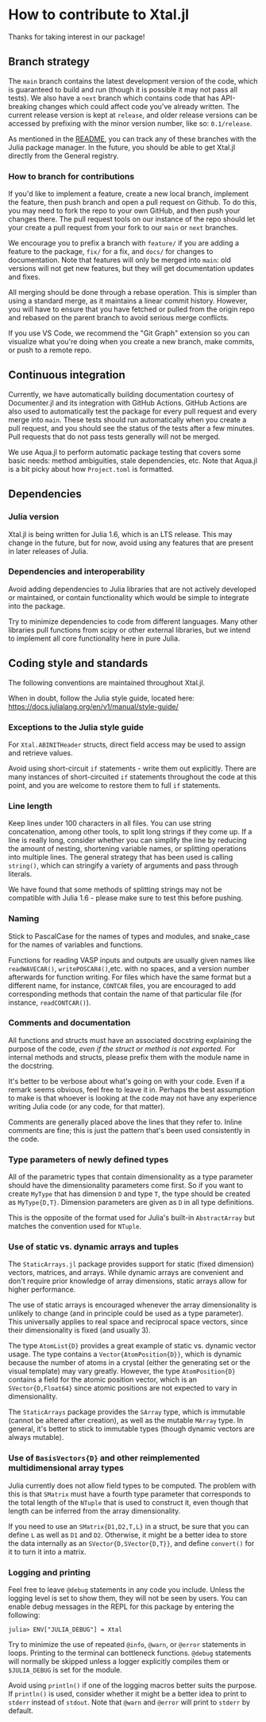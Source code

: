 # How to contribute to Xtal.jl

Thanks for taking interest in our package!

## Branch strategy

The `main` branch contains the latest development version of the code, which is guaranteed to build
and run (though it is possible it may not pass all tests). We also have a `next` branch which
contains code that has API-breaking changes which could affect code you've already written. The
current release version is kept at `release`, and older release versions can be accessed by
prefixing with the minor version number, like so: `0.1/release`.

As mentioned in the [README](README.md), you can track any of these branches with the Julia package
manager. In the future, you should be able to get Xtal.jl directly from the General registry.

### How to branch for contributions

If you'd like to implement a feature, create a new local branch, implement the feature, then push
branch and open a pull request on Github. To do this, you may need to fork the repo to your own
GitHub, and then push your changes there. The pull request tools on our instance of the repo should
let your create a pull request from your fork to our `main` or `next` branches.

We encourage you to prefix a branch with `feature/` if you are adding a feature to the package,
`fix/` for a fix, and `docs/` for changes to documentation. Note that features will only be merged
into `main`: old versions will not get new features, but they will get documentation updates and
fixes.

All merging should be done through a rebase operation. This is simpler than using a standard merge,
as it maintains a linear commit history. However, you will have to ensure that you have fetched or
pulled from the origin repo and rebased on the parent branch to avoid serious merge conflicts.

If you use VS Code, we recommend the "Git Graph" extension so you can visualize what you're doing
when you create a new branch, make commits, or push to a remote repo.

## Continuous integration

Currently, we have automatically building documentation courtesy of Documenter.jl and its
integration with GitHub Actions. GitHub Actions are also used to automatically test the package
for every pull request and every merge into `main`. These tests should run automatically when you
create a pull request, and you should see the status of the tests after a few minutes. Pull
requests that do not pass tests generally will not be merged.

We use Aqua.jl to perform automatic package testing that covers some basic needs: method
ambiguities, stale dependencies, etc. Note that Aqua.jl is a bit picky about how `Project.toml` is
formatted.

## Dependencies

### Julia version

Xtal.jl is being written for Julia 1.6, which is an LTS release. This may change in the future, but
for now, avoid using any features that are present in later releases of Julia.

### Dependencies and interoperability

Avoid adding dependencies to Julia libraries that are not actively developed or maintained, or 
contain functionality which would be simple to integrate into the package.

Try to minimize dependencies to code from different languages. Many other libraries pull functions
from scipy or other external libraries, but we intend to implement all core functionality here in 
pure Julia.

## Coding style and standards

The following conventions are maintained throughout Xtal.jl.

When in doubt, follow the Julia style guide, located here:
https://docs.julialang.org/en/v1/manual/style-guide/

### Exceptions to the Julia style guide

For `Xtal.ABINITHeader` structs, direct field access may be used to assign and retrieve values.

Avoid using short-circuit `if` statements - write them out explicitly. There are many instances of 
short-circuited `if` statements throughout the code at this point, and you are welcome to restore 
them to full `if` statements.

### Line length

Keep lines under 100 characters in all files. You can use string concatenation, among other tools,
to split long strings if they come up. If a line is really long, consider whether you can simplify
the line by reducing the amount of nesting, shortening variable names, or splitting operations into
multiple lines. The general strategy that has been used is calling `string()`, which can stringify
a variety of arguments and pass through literals.

We have found that some methods of splitting strings may not be compatible with Julia 1.6 - please
make sure to test this before pushing.

### Naming

Stick to PascalCase for the names of types and modules, and snake_case for the names of variables
and functions.

Functions for reading VASP inputs and outputs are usually given names like `readWAVECAR()`,
`writePOSCAR4()`,etc. with no spaces, and a version number afterwards for function writing. For 
files which have the same format but a different name, for instance, `CONTCAR` files, you are 
encouraged to add corresponding methods that contain the name of that particular file (for
instance, `readCONTCAR()`).

### Comments and documentation

All functions and structs must have an associated docstring explaining the purpose of the code, 
*even if the struct or method is not exported.* For internal methods and structs, please prefix
them with the module name in the docstring.

It's better to be verbose about what's going on with your code. Even if a remark seems obvious, 
feel free to leave it in. Perhaps the best assumption to make is that whoever is looking at the
code may not have any experience writing Julia code (or any code, for that matter).

Comments are generally placed above the lines that they refer to. Inline comments are fine; this is
just the pattern that's been used consistently in the code.

### Type parameters of newly defined types

All of the parametric types that contain dimensionality as a type parameter should have the 
dimensionality parameters come first. So if you want to create `MyType` that has dimension `D` and
type `T`, the type should be created as `MyType{D,T}`. Dimension parameters are given as `D` in all
type definitions.

This is the opposite of the format used for Julia's built-in `AbstractArray` but matches the 
convention used for `NTuple`.

### Use of static vs. dynamic arrays and tuples

The `StaticArrays.jl` package provides support for static (fixed dimension) vectors, matrices, and 
arrays. While dynamic arrays are convenient and don't require prior knowledge of array dimensions,
static arrays allow for higher performance.

The use of static arrays is encouraged whenever the array dimensionality is unlikely to change
(and in principle could be used as a type parameter). This universally applies to real space and
reciprocal space vectors, since their dimensionality is fixed (and usually 3).

The type `AtomList{D}` provides a great example of static vs. dynamic vector usage. The type 
contains a `Vector{AtomPosition{D}}`, which is dynamic because the number of atoms in a crystal
(either the generating set or the visual template) may vary greatly. However, the type 
`AtomPosition{D}` contains a field for the atomic position vector, which is an `SVector{D,Float64}`
since atomic positions are not expected to vary in dimensionality.

The `StaticArrays` package provides the `SArray` type, which is immutable (cannot be altered after
creation), as well as the mutable `MArray` type. In general, it's better to stick to immutable 
types (though dynamic vectors are always mutable).

### Use of `BasisVectors{D}` and other reimplemented multidimensional array types

Julia currently does not allow field types to be computed. The problem with this is that `SMatrix`
must have a fourth type parameter that corresponds to the total length of the `NTuple` that is used
to construct it, even though that length can be inferred from the array dimensionality.

If you need to use an `SMatrix{D1,D2,T,L}` in a struct, be sure that you can define `L` as well as 
`D1` and `D2`. Otherwise, it might be a better idea to store the data internally as an
`SVector{D,SVector{D,T}}`, and define `convert()` for it to turn it into a matrix.

### Logging and printing

Feel free to leave `@debug` statements in any code you include. Unless the logging level is set to 
show them, they will not be seen by users. You can enable debug messages in the REPL for this
package by entering the following:

```julia-repl
julia> ENV["JULIA_DEBUG"] = Xtal
```

Try to minimize the use of repeated `@info`, `@warn`, or `@error` statements in loops. Printing to
the terminal can bottleneck functions. `@debug` statements will normally be skipped unless a logger
explicitly compiles them or `$JULIA_DEBUG` is set for the module.

Avoid using `println()` if one of the logging macros better suits the purpose. If `println()` is
used, consider whether it might be a better idea to print to `stderr` instead of `stdout`. Note 
that `@warn` and `@error` will print to `stderr` by default.
